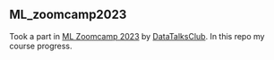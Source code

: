 ## ML_zoomcamp2023
Took a part in [ML Zoomcamp 2023](https://github.com/DataTalksClub/machine-learning-zoomcamp) by [DataTalksClub](https://github.com/DataTalksClub). In this repo my course progress.

